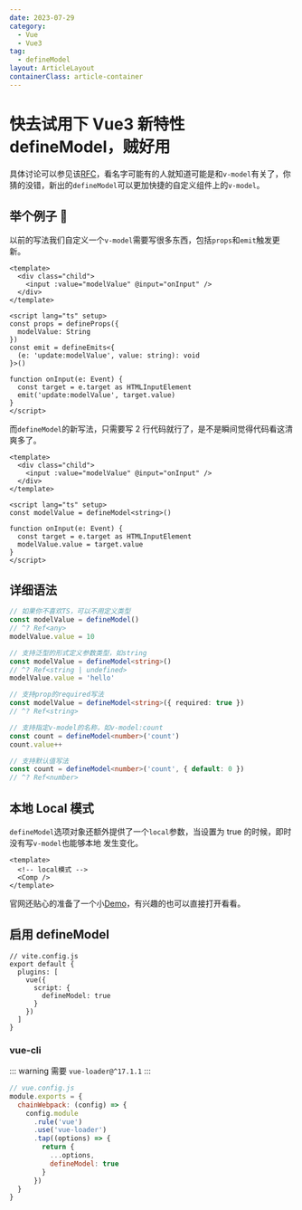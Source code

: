```yaml
---
date: 2023-07-29
category:
  - Vue
  - Vue3
tag:
  - defineModel
layout: ArticleLayout
containerClass: article-container
---
```


# 快去试用下 Vue3 新特性 defineModel，贼好用

具体讨论可以参见该[RFC](https://github.com/vuejs/rfcs/discussions/503)，看名字可能有的人就知道可能是和`v-model`有关了，你猜的没错，新出的`defineModel`可以更加快捷的自定义组件上的`v-model`。

<!-- more -->

## 举个例子 🌰

以前的写法我们自定义一个`v-model`需要写很多东西，包括`props`和`emit`触发更新。

```vue
<template>
  <div class="child">
    <input :value="modelValue" @input="onInput" />
  </div>
</template>

<script lang="ts" setup>
const props = defineProps({
  modelValue: String
})
const emit = defineEmits<{
  (e: 'update:modelValue', value: string): void
}>()

function onInput(e: Event) {
  const target = e.target as HTMLInputElement
  emit('update:modelValue', target.value)
}
</script>
```

而`defineModel`的新写法，只需要写 2 行代码就行了，是不是瞬间觉得代码看这清爽多了。

```vue {8,12}
<template>
  <div class="child">
    <input :value="modelValue" @input="onInput" />
  </div>
</template>

<script lang="ts" setup>
const modelValue = defineModel<string>()

function onInput(e: Event) {
  const target = e.target as HTMLInputElement
  modelValue.value = target.value
}
</script>
```

## 详细语法

```ts
// 如果你不喜欢TS，可以不用定义类型
const modelValue = defineModel()
// ^? Ref<any>
modelValue.value = 10

// 支持泛型的形式定义参数类型，如string
const modelValue = defineModel<string>()
// ^? Ref<string | undefined>
modelValue.value = 'hello'

// 支持prop的required写法
const modelValue = defineModel<string>({ required: true })
// ^? Ref<string>

// 支持指定v-model的名称，如v-model:count
const count = defineModel<number>('count')
count.value++

// 支持默认值写法
const count = defineModel<number>('count', { default: 0 })
// ^? Ref<number>
```

## 本地 Local 模式

`defineModel`选项对象还额外提供了一个`local`参数，当设置为 true 的时候，即时没有写`v-model`也能够本地 发生变化。

```vue
<template>
  <!-- local模式 -->
  <Comp />
</template>
```

官网还贴心的准备了一个小[Demo](https://play.vuejs.org/#eNqFkL1uwzAMhF+F0JIUTuPMhm206Ny1kxZHoVuj+oNMZRH87pUsO0aTIRvJO/D4MbB3a49Xj6xi9SjcYAlGJG9brgdljSP4MMpC74yC3bFMTbLvbnJw2E+LngUAroXRI4EwXhM0EC370wvXdZkj4vLYECorO8LYAdRzTJnrH7dW8/T6qswFZcPZvJCzR9+gradHY1ZDWC6ZpnTDLZcd2Mpzjw+y098NjdsbQqKA/6Qr55z61UmPEfaC/aDxM41q7dUZXbsPII3oZAXkPB6SpfOSKjjB9OQtZ09kNLwJOYjfCLZFFQVnbVGX2bGAbvI96/QH6WaqLQ==)，有兴趣的也可以直接打开看看。

## 启用 defineModel

```ts{5-7}
// vite.config.js
export default {
  plugins: [
    vue({
      script: {
        defineModel: true
      }
    })
  ]
}
```

### vue-cli

::: warning
需要 `vue-loader@^17.1.1`
:::

```js
// vue.config.js
module.exports = {
  chainWebpack: (config) => {
    config.module
      .rule('vue')
      .use('vue-loader')
      .tap((options) => {
        return {
          ...options,
          defineModel: true
        }
      })
  }
}
```
